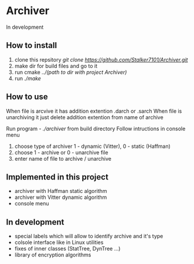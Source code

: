 # Archiver
In development

## How to install
1. clone this repsitory _git clone https://github.com/Stalker7101/Archiver.git_
2. make dir for build files and go to it
3. run cmake _../(path to dir with project Archiver)_
4. run _./make_

## How to use
When file is arcvive it has addition extention .darch or .sarch
When file is unarchiving it just delete addition extention from name of archive

Run program - _./archiver_ from build directory
Follow intructions in console menu

1. choose type of archiver 1 - dynamic (Vitter), 0 - static (Haffman)
2. choose 1 - archive or 0 - unarchive file
3. enter name of file to archive / unarchive

## Implemented in this project
- archiver with Haffman static algorithm
- archiver with Vitter dynamic algorithm
- console menu

## In development
- special labels which will allow to identify archive and it's type
- colsole interface like in Linux utilities
- fixes of inner classes (StatTree, DynTree ...)
- library of encryption algorithms
